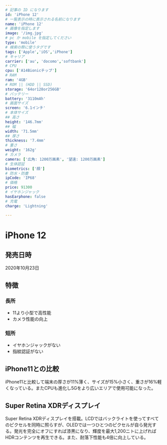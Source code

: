 ```yaml
---
# 記事の ID になります
id: 'iPhone 12'
# 一覧表示の時に表示される名前になります
name: 'iPhone 12'
# 画像を指定します
image: '/img.jpg'
# pc か mobile を指定してください
type: 'mobile'
# 検索の際に使うタグです
tags: ['Apple','iOS','iPhone']
# キャリア
carrier: ['au', 'docomo','softbank']
# CPU
cpu: ['A14Bionicチップ']
# RAM
ram: '4GB'
# ROM || (HDD || SSD)
storage: '64or128or256GB'
# バッテリー
battery: '3110mAh'
# 画面サイズ
screen: '6.1インチ'
# 本体サイズ
## 高さ
height: '146.7mm'
## 幅
width: '71.5mm'
## 厚さ
thickness: '7.4mm'
# 重さ
weight: '162g'
# カメラ
camera: ['広角: 1200万画素', '望遠: 1200万画素']
# 生体認証
biometrics: ['顔']
# 防水・防塵
ipCode: 'IP68'
# 価格
price: 91300
# イヤホンジャック
hasEarphone: false
# 充電
charge: 'Lightning'

---
```


# iPhone 12

## 発売日時
2020年10月23日
  
## 特徴

### 長所
- 11より小型で高性能
- カメラ性能の向上
### 短所
- イヤホンジャックがない
- 指紋認証がない

## iPhone11との比較

iPhone11と比較して端末の厚さが11%薄く、サイズが15%小さく、重さが16%軽くなっている。またCPUも進化し5Gをより広いエリアで使用可能になった。

## Super Retina XDRディスプレイ

Super Retina XDRディスプレイを搭載。LCDではバックライトを使ってすべてのピクセルを同時に照らすが、OLEDでは一つひとつのピクセルが自ら発光する。発光を完全にオフにすれば漆黒になり、輝度を最大1,200ニトに上げればHDRコンテンツを再生できる。また、耐落下性能も4倍に向上している。
